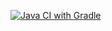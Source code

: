 [![Java CI with Gradle](https://github.com/Goldis04/BDD/actions/workflows/blank.yml/badge.svg)](https://github.com/Goldis04/BDD/actions/workflows/blank.yml)